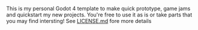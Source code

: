This is my personal Godot 4 template to make quick prototype, game jams and quickstart my new projects. You're free to use it as is or take parts that you may find intersting! See [LICENSE.md]() fore more details